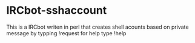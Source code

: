 # IRCbot-sshaccount
This is a IRCbot writen in perl that creates shell acounts based on private message by typping !request for help type !help
